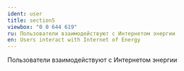 ```yaml
---
ident: user
title: section5
viewbox: "0 0 644 619"
ru: Пользователи взаимодействуют с Интернетом энергии
en: Users interact with Internet of Energy
---
```


Пользователи взаимодействуют с Интернетом энергии